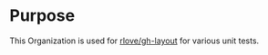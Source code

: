 # Purpose

This Organization is used for [rlove/gh-layout](https://github.com/rlove/gh-layout) for various unit tests.
